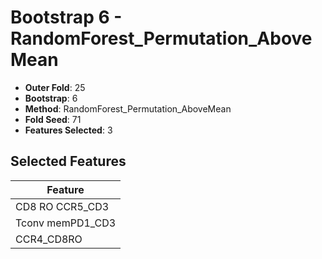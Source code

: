 # Bootstrap 6 - RandomForest_Permutation_AboveMean

- **Outer Fold**: 25
- **Bootstrap**: 6
- **Method**: RandomForest_Permutation_AboveMean
- **Fold Seed**: 71
- **Features Selected**: 3

## Selected Features

| Feature |
|---------|
| CD8 RO CCR5_CD3 |
| Tconv memPD1_CD3 |
| CCR4_CD8RO |
